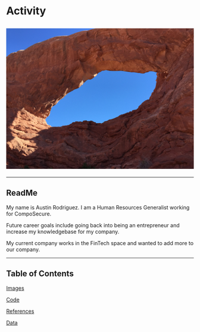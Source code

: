 # Activity

![Arches](img_1446.jpg
)
---
---
## ReadMe

My name is Austin Rodriguez.  I am a Human Resources Generalist working for CompoSecure.

Future career goals include going back into being an entrepreneur and increase my knowledgebase for my company.

My current company works in the FinTech space and wanted to add more to our company.

---
## Table of Contents

[Images](images)

[Code](code)

[References](references)

[Data](data)
